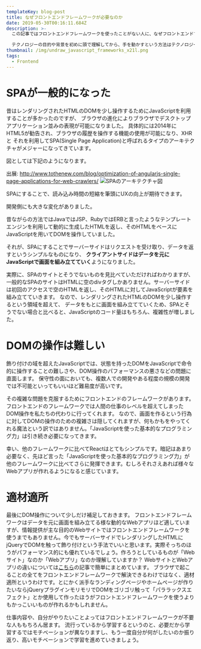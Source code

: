 ```yaml
---
templateKey: blog-post
title: なぜフロントエンドフレームワークが必要なのか
date: 2019-05-30T00:16:11.684Z
description: >-
  この記事ではフロントエンドフレームワークを使ったことがない人に、なぜフロントエンドフレームワークを使うのかという説明を行います。

  テクノロジーの目的や背景を初めに頭で理解してから、手を動かすという方法はテクノロジーの理解に対して良い効果があると考えているからです。実際、現在では知らなくても良いことも含みますが、焦らず寄り道をしながら学んでいきましょう。
thumbnail: /img/undraw_javascript_frameworks_x21l.png
tags:
  - Frontend
---
```

# SPAが一般的になった

昔はレンダリングされたHTMLのDOMを少し操作するためにJavaScriptを利用することが多かったのですが、
ブラウザの進化によりブラウザでデスクトップアプリケーション並みの表現が可能になりました。
具体的には2014年にHTML5が勧告され、ブラウザの履歴を操作する機能の使用が可能になり、XHRと
それを利用してSPA(Single Page Application)と呼ばれるタイプのアーキテクチャがメジャーになってきています。

図としては下記のようになります。

出展: http://www.tothenew.com/blog/optimization-of-angularjs-single-page-applications-for-web-crawlers/
![SPAのアーキテクチャ図](/img/spa.png "SPAのアーキテクチャ図")

SPAにすることで、読み込み時間の短縮を筆頭にUXの向上が期待できます。

開発側にも大きな変化がありました。

昔ながらの方法ではJavaではJSP、RubyではERBと言ったようなテンプレートエンジンを利用して動的に生成したHTMLを返し、そのHTMLをベースにJavaScriptを用いてDOMを操作していました。

それが、SPAにすることでサーバーサイドはリクエストを受け取り、データを返すというシンプルなものになり、
**クライアントサイドはデータを元にJavaScriptで画面を組み立てていく**ようになりました。

実際に、SPAのサイトとそうでないものを見比べていただければわかりますが、
一般的なSPAのサイトはHTMLに空のdivタグしかありません。サーバーサイドは初回のアクセスで空のHTMLを返し、そのHTMLに対してJavaScriptが要素を組み立てていきます。
なので、レンダリングされたHTMLのDOMを少し操作するという領域を超えて、
データをもとに画面を組み立てていくため、SPAとそうでない場合と比べると、JavaScriptのコード量はもちろん、複雑性が増しました。

# DOMの操作は難しい

飾り付けの域を超えたJavaScriptでは、状態を持ったDOMをJavaScriptで命令的に操作することの難しさや、DOM操作のパフォーマンスの悪さなどの問題に直面します。
保守性の面においても、複数人での開発やある程度の規模の開発では不可能といってもいいほど難易度が高いです。

その複雑な問題を克服するためにフロントエンドのフレームワークがあります。
フロントエンドのフレームワークでは人間の仕事のレベルを超えてしまったDOM操作を私たちの代わりに行ってくれます。
なので、画面を作るという行為に対してDOMの操作のための複雑さは隠してくれますが、何もかもをやってくれる魔法という訳ではありません。「JavaScriptを使った基本的なプログラミング力」は引き続き必要になってきます。

幸い、他のフレームワークに比べてReactはとてもシンプルです。暗記はあまり必要なく、先ほど言った「JavaScriptを使った基本的なプログラミング力」が他のフレームワークに比べてさらに発揮できます。むしろそれさえあれば様々なWebアプリが作れるようになると感じています。

# 適材適所

最後にDOM操作について少しだけ補足しておきます。
フロントエンドフレームワークはデータを元に画面を組み立てる様な動的なWebアプリほど適していますが、情報提供が主な目的のWebサイトではフロントエンドフレームワークを使うまでもありません。今でもサーバーサイドでレンダリングしたHTMLにjQueryでDOMを触って飾り付けという手法でいいと思います。実際そっちのほうがパフォーマンス的にも優れているでしょう。作ろうとしているものが「Webサイト」なのか「Webアプリ」なのか理解していますか？ WebサイトとWebアプリの違いについては[こちら](https://hand-dot.com/blog/website-or-webapplication/)の記事で簡単にまとめています。 ブラウザで起こることの全てをフロントエンドフレームワークで解決できるわけではなく、適材適所というわけです。とにかく派手なランディングページやホームページが作りたいならjQueryプラグインモリモリでDOMをゴリゴリ触って「パララックスエフェクト」とか使用して作ったほうがフロントエンドフレームワークを使うよりもかっこいいものが作れるかもしれません。

仕事内容や、自分がやりたいことよってはフロントエンドフレームワークが不要な人ももちろん居ます。
流行っているから学習するというのと、必要だから学習するではモチベーションが異なりますし、もう一度自分が何がしたいのか振り返り、高いモチベーションで学習を進めていきましょう。
